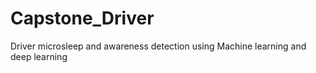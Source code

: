 # Capstone_Driver
 Driver microsleep and awareness detection using Machine learning and deep learning
